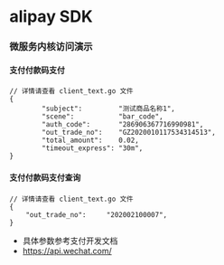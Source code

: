 # alipay SDK
### 微服务内核访问演示

#### 支付付款码支付
```
// 详情请查看 client_text.go 文件
{
		"subject":         "测试商品名称1",
		"scene":           "bar_code",
		"auth_code":       "286906367716990981",
		"out_trade_no":    "GZ2020010117534314513",
		"total_amount":    0.02,
		"timeout_express": "30m",
}
```
#### 支付付款码支付查询
```
// 详情请查看 client_text.go 文件
{
    "out_trade_no":     "202002100007",
}
```
- 具体参数参考支付开发文档
- https://api.wechat.com/

